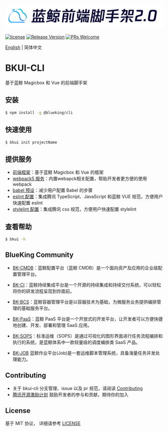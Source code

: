 ![bkui-vue3](docs/logo.png)
---
[![license](https://img.shields.io/badge/license-MIT-brightgreen.svg?style=flat)](https://github.com/TencentBlueKing/bkui-cli/blob/master/LICENSE.txt) [![Release Version](https://img.shields.io/github/v/release/TencentBlueKing/bkui-cli?include_prereleases)](https://github.com/TencentBlueKing/bkui-cli/releases) [![PRs Welcome](https://img.shields.io/badge/PRs-welcome-brightgreen.svg)](https://github.com/TencentBlueKing/bkui-cli/pulls)

[English](README_EN.md) | 简体中文
# BKUI-CLI
基于蓝鲸 Magicbox 和 Vue 的前端脚手架

## 安装
```bash
$ npm install -g @blueking/cli
```

## 快速使用
```bash
$ bkui init projectName
```

## 提供服务
- [前端框架](packages/@bkui/template-vue)：基于蓝鲸 Magicbox 和 Vue 的框架
- [webpack5 服务](packages/@bkui/cli-service-webpack5)：内置webapck相关配置，帮助开发者更方便的使用webpack
- [babel 预设](packages/@bkui/babel-preset-bk)：减少用户配置 Babel 的步骤
- [eslint 配置](packages/@bkui/eslint-config-bk)：集成腾讯 TypeScript、JavaScript 和蓝鲸 VUE 规范，方便用户快速配置 eslint
- [stylelint 配置](packages/@bkui/stylelint-config-bk)：集成腾讯 css 规范，方便用户快速配置 stylelint

## 查看帮助
```bash
$ bkui -h
```

## BlueKing Community
- [BK-CMDB](https://github.com/Tencent/bk-cmdb)：蓝鲸配置平台（蓝鲸 CMDB）是一个面向资产及应用的企业级配置管理平台。

- [BK-CI](https://github.com/Tencent/bk-ci)：蓝鲸持续集成平台是一个开源的持续集成和持续交付系统，可以轻松将你的研发流程呈现到你面前。

- [BK-BCS](https://github.com/Tencent/bk-bcs)：蓝鲸容器管理平台是以容器技术为基础，为微服务业务提供编排管理的基础服务平台。

- [BK-PaaS](https://github.com/Tencent/bk-paas)：蓝鲸 PaaS 平台是一个开放式的开发平台，让开发者可以方便快捷地创建、开发、部署和管理 SaaS 应用。

- [BK-SOPS](https://github.com/Tencent/bk-sops)：标准运维（SOPS）是通过可视化的图形界面进行任务流程编排和执行的系统，是蓝鲸体系中一款轻量级的调度编排类 SaaS 产品。

- [BK-JOB](https://github.com/Tencent/bk-job) 蓝鲸作业平台(Job)是一套运维脚本管理系统，具备海量任务并发处理能力。

## Contributing
- 关于 bkui-cli 分支管理、issue 以及 pr 规范，请阅读 [Contributing](docs/CONTRIBUTING.md)
- [腾讯开源激励计划](https://opensource.tencent.com/contribution) 鼓励开发者的参与和贡献，期待你的加入

## License
基于 MIT 协议， 详细请参考 [LICENSE](LICENSE.txt)